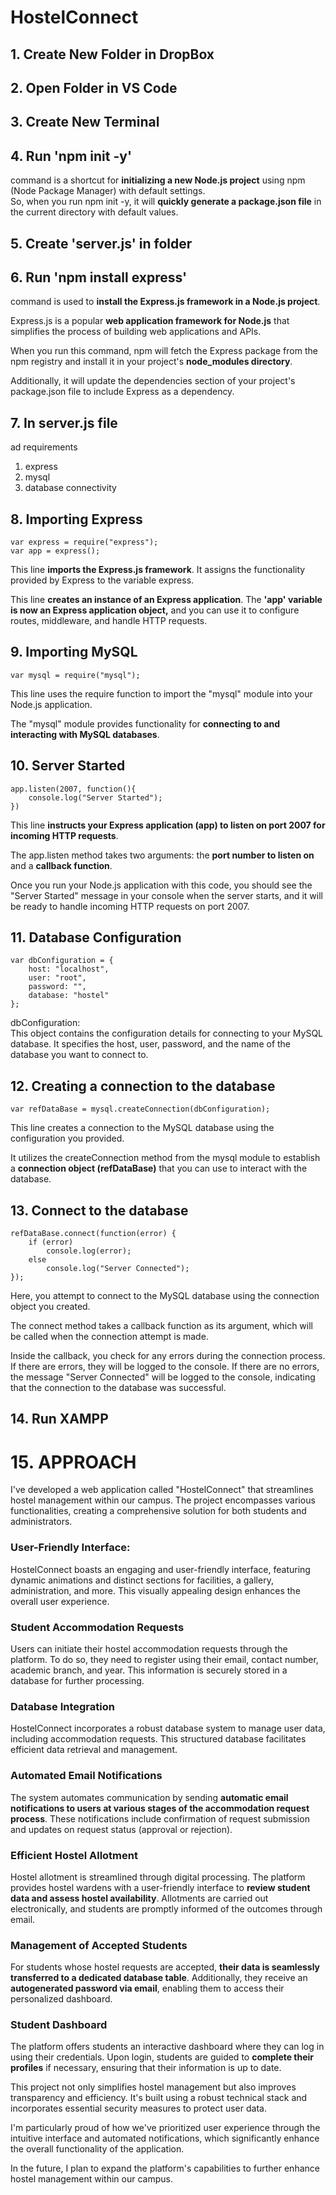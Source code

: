 # HostelConnect

## 1. Create New Folder in DropBox

## 2. Open Folder in VS Code

## 3. Create New Terminal

## 4. Run 'npm init -y'
command is a shortcut for **initializing a new Node.js project** using npm (Node Package Manager) with default settings. <br>
So, when you run npm init -y, it will **quickly generate a package.json file** in the current directory with default values.

## 5. Create 'server.js' in folder

## 6. Run 'npm install express'
command is used to **install the Express.js framework in a Node.js project**. 

Express.js is a popular **web application framework for Node.js** that simplifies the process of building web applications and APIs.

When you run this command, npm will fetch the Express package from the npm registry and install it in your project's **node_modules directory**. 

Additionally, it will update the dependencies section of your project's package.json file to include Express as a dependency.

## 7. In server.js file
ad requirements
1. express
2. mysql
3. database connectivity

## 8. Importing Express 
```
var express = require("express");
var app = express();
```
This line **imports the Express.js framework**. It assigns the functionality provided by Express to the variable express.

This line **creates an instance of an Express application**. The **'app' variable is now an Express application object,** and you can use it to configure routes, middleware, and handle HTTP requests.

## 9. Importing MySQL
```
var mysql = require("mysql");
```
This line uses the require function to import the "mysql" module into your Node.js application. 

The "mysql" module provides functionality for **connecting to and interacting with MySQL databases**.

## 10. Server Started
```
app.listen(2007, function(){
    console.log("Server Started");
})
```

This line **instructs your Express application (app) to listen on port 2007 for incoming HTTP requests**. 

The app.listen method takes two arguments: the **port number to listen on** and a **callback function**.

Once you run your Node.js application with this code, you should see the "Server Started" message in your console when the server starts, and it will be ready to handle incoming HTTP requests on port 2007.

## 11. Database Configuration
```
var dbConfiguration = {
    host: "localhost",
    user: "root",
    password: "",
    database: "hostel"
};
```

dbConfiguration: <br>
This object contains the configuration details for connecting to your MySQL database. It specifies the host, user, password, and the name of the database you want to connect to.

## 12. Creating a connection to the database
```
var refDataBase = mysql.createConnection(dbConfiguration);
```

This line creates a connection to the MySQL database using the configuration you provided. 

It utilizes the createConnection method from the mysql module to establish a **connection object (refDataBase)** that you can use to interact with the database.

## 13. Connect to the database
```
refDataBase.connect(function(error) {
    if (error)
        console.log(error);
    else
        console.log("Server Connected");
});
```

Here, you attempt to connect to the MySQL database using the connection object you created.

The connect method takes a callback function as its argument, which will be called when the connection attempt is made. 

Inside the callback, you check for any errors during the connection process. If there are errors, they will be logged to the console. If there are no errors, the message "Server Connected" will be logged to the console, indicating that the connection to the database was successful.

## 14. Run XAMPP

# 15. APPROACH

I've developed a web application called "HostelConnect" that streamlines hostel management within our campus. The project encompasses various functionalities, creating a comprehensive solution for both students and administrators.

### User-Friendly Interface: 
HostelConnect boasts an engaging and user-friendly interface, featuring dynamic animations and distinct sections for facilities, a gallery, administration, and more. This visually appealing design enhances the overall user experience.

### Student Accommodation Requests
Users can initiate their hostel accommodation requests through the platform. To do so, they need to register using their email, contact number, academic branch, and year. This information is securely stored in a database for further processing.

### Database Integration
HostelConnect incorporates a robust database system to manage user data, including accommodation requests. This structured database facilitates efficient data retrieval and management.

### Automated Email Notifications
The system automates communication by sending **automatic email notifications to users at various stages of the accommodation request process**. These notifications include confirmation of request submission and updates on request status (approval or rejection).

### Efficient Hostel Allotment
Hostel allotment is streamlined through digital processing. The platform provides hostel wardens with a user-friendly interface to **review student data and assess hostel availability**. Allotments are carried out electronically, and students are promptly informed of the outcomes through email.

### Management of Accepted Students
For students whose hostel requests are accepted, **their data is seamlessly transferred to a dedicated database table**. Additionally, they receive an **autogenerated password via email**, enabling them to access their personalized dashboard.

### Student Dashboard
The platform offers students an interactive dashboard where they can log in using their credentials. Upon login, students are guided to **complete their profiles** if necessary, ensuring that their information is up to date.

This project not only simplifies hostel management but also improves transparency and efficiency. It's built using a robust technical stack and incorporates essential security measures to protect user data.

I'm particularly proud of how we've prioritized user experience through the intuitive interface and automated notifications, which significantly enhance the overall functionality of the application.

In the future, I plan to expand the platform's capabilities to further enhance hostel management within our campus.


